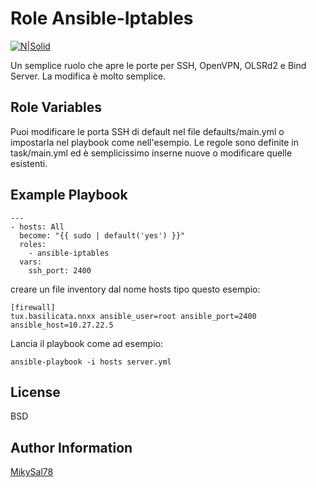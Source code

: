 Role Ansible-Iptables
=========

[![N|Solid](http://basilicata.ninux.org/images/Logo_Ninux_Basilicata_600-192.png)](http://basilicata.ninux.org)


Un semplice ruolo che apre le porte per SSH, OpenVPN, OLSRd2 e Bind Server. La modifica è molto semplice.


Role Variables
--------------

Puoi modificare le porta SSH di default nel file defaults/main.yml o impostarla nel playbook come nell'esempio. Le regole sono definite in task/main.yml ed è semplicissimo inserne nuove o modificare quelle esistenti.


Example Playbook
----------------

```
---
- hosts: All
  become: "{{ sudo | default('yes') }}"
  roles:
    - ansible-iptables
  vars:
    ssh_port: 2400
```

creare un file inventory dal nome hosts tipo questo esempio:
```
[firewall]
tux.basilicata.nnxx ansible_user=root ansible_port=2400 ansible_host=10.27.22.5
```
Lancia il playbook come ad esempio:
```
ansible-playbook -i hosts server.yml
```

License
-------

BSD

Author Information
------------------

[MikySal78](https://github.com/mikysal78)
